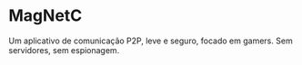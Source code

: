 # MagNetC
Um aplicativo de comunicação P2P, leve e seguro, focado em gamers. Sem servidores, sem espionagem.

